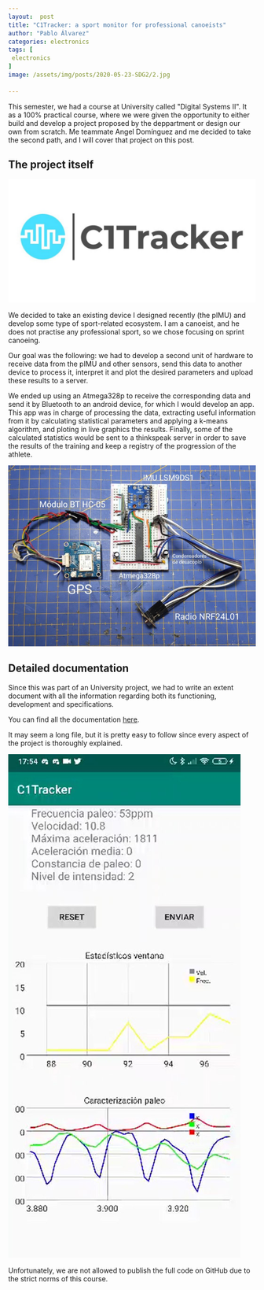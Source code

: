 ```yaml
---
layout:  post
title: "C1Tracker: a sport monitor for professional canoeists"
author: "Pablo Álvarez"
categories: electronics
tags: [
 electronics
]
image: /assets/img/posts/2020-05-23-SDG2/2.jpg

---
```


This semester, we had a course at University called "Digital Systems II". It as a 100% practical course, where we were given the opportunity to either build and develop a project proposed by the deppartment or design our own from scratch. Me teammate Angel Domínguez and me decided to take the second path, and I will cover that project on this post.

## The project itself

![1.0](../assets/img/posts/2020-05-23-SDG2/5.jpg)

We decided to take an existing device I designed recently (the pIMU) and develop some type of sport-related ecosystem. I am a canoeist, and he does not practise any professional sport, so we chose focusing on sprint canoeing.

Our goal was the following: we had to develop a second unit of hardware to receive data from the pIMU and other sensors, send this data to another device to process it, interpret it and plot the desired parameters and upload these results to a server.

We ended up using an Atmega328p to receive the corresponding data and send it by Bluetooth to an android device, for which I would develop an app. This app was in charge of processing the data, extracting useful information from it by calculating statistical parameters and applying a k-means algorithm, and ploting in live graphics the results. Finally, some of the calculated statistics would be sent to a thinkspeak server in order to save the results of the training and keep a registry of the progression of the athlete.

![1.0](../assets/img/posts/2020-05-23-SDG2/1.jpg)

## Detailed documentation

Since this was part of an University project, we had to write an extent document with all the information regarding both its functioning, development and specifications. 

You can find all the documentation [here](../assets/docs/posts/2020-05-23-SDG2/1.pdf).

It may seem a long file, but it is pretty easy to follow since every aspect of the project is thoroughly explained.

![1.0](../assets/img/posts/2020-05-23-SDG2/4.jpg)

Unfortunately, we are not allowed to publish the full code on GitHub due to the strict norms of this course.

